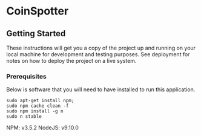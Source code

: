 # CoinSpotter

## Getting Started

These instructions will get you a copy of the project up and running on your local machine for development and testing purposes. See deployment for notes on how to deploy the project on a live system.

### Prerequisites

Below is software that you will need to have installed to run this application.

```
sudo apt-get install npm;
sudo npm cache clean -f
sudo npm install -g n
sudo n stable
```

NPM: v3.5.2
NodeJS: v9.10.0

